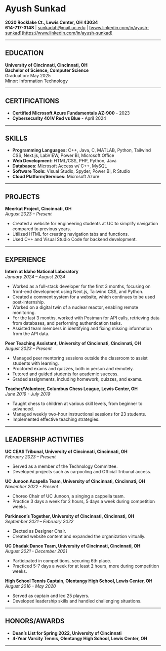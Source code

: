 # Ayush Sunkad
**2030 Rocklake Ct., Lewis Center, OH 43034**  
**614-717-3148** | [sunkadah@mail.uc.edu](mailto:sunkadah@mail.uc.edu) | [www.linkedin.com/in/ayush-sunkad](https://www.linkedin.com/in/ayush-sunkad)

---

## EDUCATION
**University of Cincinnati, Cincinnati, OH**  
**Bachelor of Science, Computer Science**  
Graduation: May 2025  
Minor: Information Technology

---

## CERTIFICATIONS
- **Certified Microsoft Azure Fundamentals AZ-900** - 2023
- **Cybersecurity 401V Red vs Blue** - April 2024

---

## SKILLS
- **Programming Languages:** C++, Java, C, MATLAB, Python, Tailwind CSS, Next.js, LabVIEW, Power BI, Microsoft Office
- **Web Development:** HTML/CSS, PHP, Python, Java
- **Databases:** Microsoft Access w/ C++, MySQL
- **Software Tools:** Visual Studio, Spyder, Power BI, R Studio
- **Cloud Platform/Services:** Microsoft Azure

---

## PROJECTS
**Meerkat Project, Cincinnati, OH**  
*August 2023 – Present*  
- Created a website for engineering students at UC to simplify navigation compared to previous years.
- Utilized HTML for creating navigation tabs and functions.
- Used C++ and Visual Studio Code for backend development.

---

## EXPERIENCE
**Intern at Idaho National Laboratory**  
*January 2024 – August 2024*  
- Worked as a full-stack developer for the first 3 months, focusing on front-end development using Next.js, Tailwind CSS, and Python.
- Created a comment system for a website, which continues to be used post-internship.
- Worked on a digital twin of a nuclear reactor, enabling remote monitoring.
- For the last 3 months, worked with Postman for API calls, retrieving data from databases, and performing authentication tasks.
- Assisted team members in identifying and fixing missing information from the API data.

**Peer Teaching Assistant, University of Cincinnati, Cincinnati, OH**  
*August 2023 – Present*  
- Managed peer mentoring sessions outside the classroom to assist students with learning.
- Proctored exams and quizzes, both in person and remotely.
- Tutored and guided students for academic success.
- Graded assignments, including homework, quizzes, and exams.

**Teacher/Volunteer, Columbus Chess League, Lewis Center, OH**  
*June 2019 - July 2019*  
- Taught chess to children at various skill levels, from beginner to advanced.
- Managed weekly two-hour instructional sessions for 23 students.
- Implemented effective teaching strategies.

---

## LEADERSHIP ACTIVITIES
**UC CEAS Tribunal, University of Cincinnati, Cincinnati, OH**  
*February 2023 – Present*  
- Served as a member of the Technology Committee.
- Developed projects such as carpooling and Official Tribunal access.

**UC Junoon Acapella Team, University of Cincinnati, Cincinnati, OH**  
*November 2022 - Present*  
- Choreo Chair of UC Junoon, a singing a cappella team.
- Practice 3 days a week for 2 hours, 5 days a week during competition weeks.

**Parkinson’s Together, University of Cincinnati, Cincinnati, OH**  
*September 2021 – February 2022*  
- Elected as Designer Chair.
- Created website content and expanded the organization virtually.

**UC Dhadak Dance Team, University of Cincinnati, Cincinnati, OH**  
*August 2021 - December 2021*  
- Participated in competitions, securing 6th place.
- Practiced 5-7 days a week for at least 2 hours, more during competition weeks.

**High School Tennis Captain, Olentangy High School, Lewis Center, OH**  
*August 2016 - May 2020*  
- Served as captain and led 25 players.
- Developed leadership skills and handled challenging situations.

---

## HONORS/AWARDS
- **Dean’s List for Spring 2022, University of Cincinnati**
- **4-Year Varsity Tennis, Olentangy High School, Lewis Center, OH**

---
